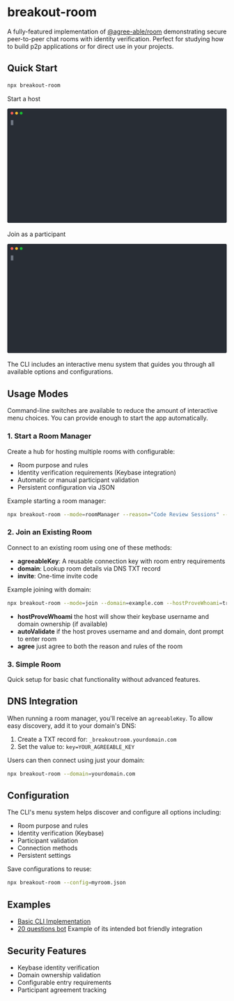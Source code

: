 # breakout-room

A fully-featured implementation of [@agree-able/room](https://github.com/agree-able/room) demonstrating secure peer-to-peer chat rooms with identity verification. 
Perfect for studying how to build p2p applications or for direct use in your projects.

## Quick Start

```bash
npx breakout-room
```

Start a host

<p align="center">
  <img width="600" src="https://raw.githubusercontent.com/agree-able/.github/refs/heads/main/profile/assets/host.svg">
</p>

Join as a participant

<p align="center">
  <img width="600" src="https://raw.githubusercontent.com/agree-able/.github/refs/heads/main/profile/assets/participant.svg">
</p>


The CLI includes an interactive menu system that guides you through all available options and configurations.

## Usage Modes

Command-line switches are available to reduce the amount of interactive menu choices. You can provide enough to start the app automatically.

### 1. Start a Room Manager
Create a hub for hosting multiple rooms with configurable:
- Room purpose and rules
- Identity verification requirements (Keybase integration)
- Automatic or manual participant validation
- Persistent configuration via JSON

Example starting a room manager:
```bash
npx breakout-room --mode=roomManager --reason="Code Review Sessions" --rules="Professional conduct"
```

### 2. Join an Existing Room
Connect to an existing room using one of these methods:
- **agreeableKey**: A reusable connection key with room entry requirements
- **domain**: Lookup room details via DNS TXT record
- **invite**: One-time invite code

Example joining with domain:
```bash
npx breakout-room --mode=join --domain=example.com --hostProveWhoami=true --agree=true --autoValidate=true
```

 - **hostProveWhoami** the host will show their keybase username and domain ownership (if available)
 - **autoValidate** if the host proves username and and domain, dont prompt to enter room
 - **agree** just agree to both the reason and rules of the room

### 3. Simple Room
Quick setup for basic chat functionality without advanced features.

## DNS Integration

When running a room manager, you'll receive an `agreeableKey`. To allow easy discovery, add it to your domain's DNS:

1. Create a TXT record for: `_breakoutroom.yourdomain.com`
2. Set the value to: `key=YOUR_AGREEABLE_KEY`

Users can then connect using just your domain:
```bash
npx breakout-room --domain=yourdomain.com
```

## Configuration

The CLI's menu system helps discover and configure all options including:
- Room purpose and rules
- Identity verification (Keybase)
- Participant validation
- Connection methods
- Persistent settings

Save configurations to reuse:
```bash
npx breakout-room --config=myroom.json
```

## Examples
- [Basic CLI Implementation](cli.mjs)
- [20 questions bot](https://github.com/agree-able/20-questions-bot) Example of its intended bot friendly integration

## Security Features
- Keybase identity verification
- Domain ownership validation
- Configurable entry requirements
- Participant agreement tracking


